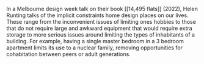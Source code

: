 In a Melbourne design week talk on their book [[14,495 flats]] (2022), Helen Runting talks of the implicit constraints home design places on our lives. These range from the inconvenient issues of limiting ones hobbies to those that do not require large and awkward equipment that would require extra storage to more serious issues around limiting the types of inhabitants of a building. For example, having a single master bedroom in a 3 bedroom apartment limits its use to a nuclear family, removing opportunities for cohabitation between peers or adult generations. 
